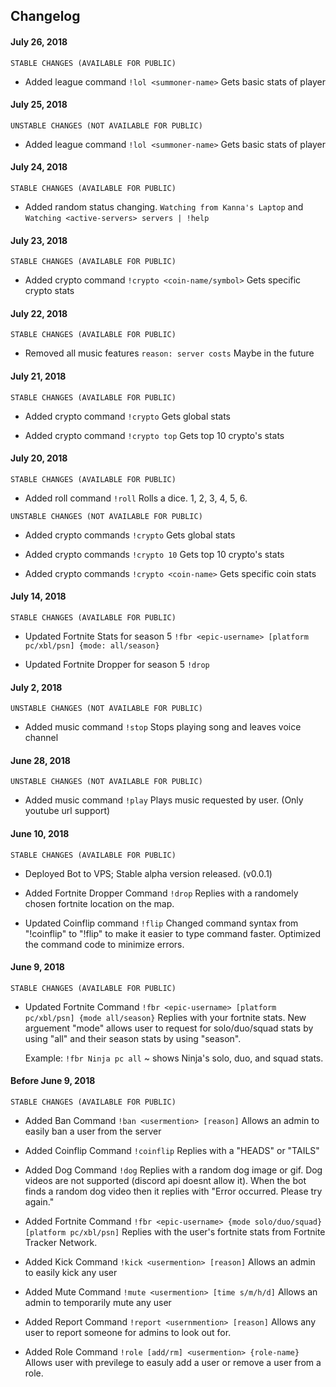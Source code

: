 ## Changelog
  #### July 26, 2018
  `STABLE CHANGES (AVAILABLE FOR PUBLIC)`

  + Added league command
  `!lol <summoner-name>`
  Gets basic stats of player
  #### July 25, 2018
  `UNSTABLE CHANGES (NOT AVAILABLE FOR PUBLIC)`

  + Added league command
  `!lol <summoner-name>`
  Gets basic stats of player
  
  #### July 24, 2018
  `STABLE CHANGES (AVAILABLE FOR PUBLIC)`

  + Added random status changing. 
  `Watching from Kanna's Laptop` and `Watching <active-servers> servers | !help`

  #### July 23, 2018
  `STABLE CHANGES (AVAILABLE FOR PUBLIC)`

  + Added crypto command
  `!crypto <coin-name/symbol>`
  Gets specific crypto stats
  #### July 22, 2018
  `STABLE CHANGES (AVAILABLE FOR PUBLIC)`

  + Removed all music features
  `reason: server costs`
  Maybe in the future
  #### July 21, 2018
  `STABLE CHANGES (AVAILABLE FOR PUBLIC)`

  + Added crypto command
  `!crypto`
  Gets global stats
  
  + Added crypto command
  `!crypto top`
  Gets top 10 crypto's stats
  #### July 20, 2018
  `STABLE CHANGES (AVAILABLE FOR PUBLIC)`
  
  + Added roll command
  `!roll` 
  Rolls a dice. 1, 2, 3, 4, 5, 6.

  `UNSTABLE CHANGES (NOT AVAILABLE FOR PUBLIC)`

  + Added crypto commands
  `!crypto`
  Gets global stats

  + Added crypto commands
  `!crypto 10`
  Gets top 10 crypto's stats

  + Added crypto commands
  `!crypto <coin-name>`
  Gets specific coin stats
  #### July 14, 2018
  `STABLE CHANGES (AVAILABLE FOR PUBLIC)`

  + Updated Fortnite Stats for season 5
  `!fbr <epic-username> [platform pc/xbl/psn] {mode: all/season}`

  + Updated Fortnite Dropper for season 5
  `!drop`
  #### July 2, 2018
  `UNSTABLE CHANGES (NOT AVAILABLE FOR PUBLIC)`

  + Added music command
  `!stop`
  Stops playing song and leaves voice channel
  #### June 28, 2018
  `UNSTABLE CHANGES (NOT AVAILABLE FOR PUBLIC)`

  + Added music command 
    `!play`
    Plays music requested by user. (Only youtube url support)

  #### June 10, 2018
  `STABLE CHANGES (AVAILABLE FOR PUBLIC)`

  + Deployed Bot to VPS;
    Stable alpha version released. (v0.0.1)
  
  + Added Fortnite Dropper Command
    `!drop`
    Replies with a randomely chosen fortnite location on the map.
  
  + Updated Coinflip command
  `!flip`
  Changed command syntax from "!coinflip" to "!flip" to make it easier to type command faster. Optimized the command code to minimize errors.

  #### June 9, 2018
  `STABLE CHANGES (AVAILABLE FOR PUBLIC)`

  + Updated Fortnite Command
    `!fbr <epic-username> [platform pc/xbl/psn] {mode all/season}`
    Replies with your fortnite stats. New arguement "mode" allows user to request for solo/duo/squad stats by using "all" and their season stats by using "season".

    Example: `!fbr Ninja pc all` ~ shows Ninja's solo, duo, and squad stats.
    
  #### Before June 9, 2018
  `STABLE CHANGES (AVAILABLE FOR PUBLIC)`

  + Added Ban Command
    `!ban <usermention> [reason]`
    Allows an admin to easily ban a user from the server

  + Added Coinflip Command
    `!coinflip`
    Replies with a "HEADS" or "TAILS"

  + Added Dog Command
    `!dog`
    Replies with a random dog image or gif.
    Dog videos are not supported (discord api doesnt allow it). When the bot finds a random dog video then it replies with "Error occurred. Please try again."

  + Added Fortnite Command
    `!fbr <epic-username> {mode solo/duo/squad} [platform pc/xbl/psn]`
    Replies with the user's fortnite stats from Fortnite Tracker Network.

  + Added Kick Command
    `!kick <usermention> [reason]`
    Allows an admin to easily kick any user

  + Added Mute Command
    `!mute <usermention> [time s/m/h/d]`
    Allows an admin to temporarily mute any user

  + Added Report Command
    `!report <usernmention> [reason]`
    Allows any user to report someone for admins to look out for.

  + Added Role Command
    `!role [add/rm] <usermention> {role-name}`
    Allows user with previlege to easuly add a user or remove a user from a role.